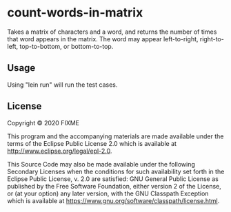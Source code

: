 # count-words-in-matrix

Takes a matrix of characters and a word, and returns the number of
times that word appears in the matrix. The word may appear left-to-right,
right-to-left, top-to-bottom, or bottom-to-top.

## Usage

Using "lein run" will run the test cases.

## License

Copyright © 2020 FIXME

This program and the accompanying materials are made available under the
terms of the Eclipse Public License 2.0 which is available at
http://www.eclipse.org/legal/epl-2.0.

This Source Code may also be made available under the following Secondary
Licenses when the conditions for such availability set forth in the Eclipse
Public License, v. 2.0 are satisfied: GNU General Public License as published by
the Free Software Foundation, either version 2 of the License, or (at your
option) any later version, with the GNU Classpath Exception which is available
at https://www.gnu.org/software/classpath/license.html.
